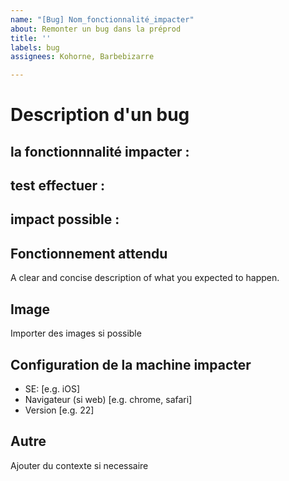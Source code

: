 ```yaml
---
name: "[Bug] Nom_fonctionnalité_impacter"
about: Remonter un bug dans la préprod
title: ''
labels: bug
assignees: Kohorne, Barbebizarre

---
```


# **Description d'un bug**

## la fonctionnnalité impacter : 

## test effectuer :

## impact possible :  

## Fonctionnement attendu 
A clear and concise description of what you expected to happen.

## Image
Importer des images si possible

## Configuration de la machine impacter 
 - SE: [e.g. iOS]
 - Navigateur (si web) [e.g. chrome, safari]
 - Version [e.g. 22]

## Autre 
Ajouter du contexte si necessaire
